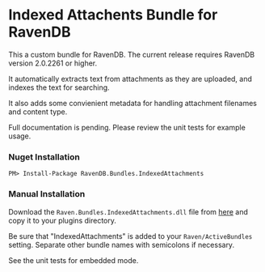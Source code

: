 Indexed Attachents Bundle for RavenDB
=====================================

This a custom bundle for RavenDB.  The current release requires RavenDB version 2.0.2261 or higher.

It automatically extracts text from attachments as they are uploaded, and indexes the text for searching.

It also adds some convienient metadata for handling attachment filenames and content type.

Full documentation is pending.  Please review the unit tests for example usage.


### Nuget Installation

    PM> Install-Package RavenDB.Bundles.IndexedAttachments

### Manual Installation

Download the `Raven.Bundles.IndexedAttachments.dll` file from [here](https://github.com/mj1856/RavenDB-IndexedAttachments/releases) and copy it to your plugins directory.

Be sure that "IndexedAttachments" is added to your `Raven/ActiveBundles` setting.  Separate other bundle names with semicolons if necessary.

See the unit tests for embedded mode.